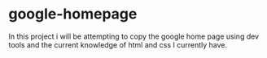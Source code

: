 # google-homepage

In this project i will be attempting to copy the google home page using dev tools and the current knowledge of html and css I currently have.